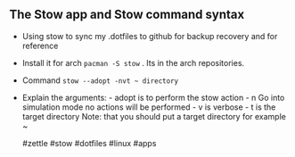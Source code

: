 ## The Stow app and Stow command syntax

* Using stow to sync my .dotfiles to github for backup recovery and for reference
* Install it for arch `pacman -S stow` . Its in the arch repositories.
* Command `stow --adopt -nvt ~ directory`

* Explain the arguments:
		-	adopt is to perform the stow action
		-	n Go into simulation mode no actions will be performed
		-	v is verbose
		-	t is the target directory
				Note: that you should put a target directory for example ~

    #zettle #stow #dotfiles #linux #apps
